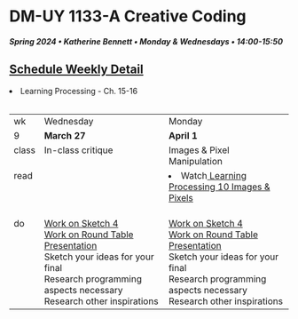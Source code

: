 # DM-UY 1133-A Creative Coding
##### Spring 2024 • Katherine Bennett • Monday & Wednesdays • 14:00-15:50


## [Schedule Weekly Detail](Calendar.md) 

<table>
<tr>
<td>wk</td>
<td>Wednesday</td>
<td>Monday </td>
</tr>
<!-- dates -->
<tr>
  <td valign="top">9</td>
  <td valign="top" width="48%"><strong>March 27</strong></td>
  <td valign="top" width="48%"><strong>April 1</strong></td>
</tr>
<!-- class -->
<tr>
	<td valign="top">class</td>
	<!-- day Tues -->
	<td valign="top" width="48%">
	In-class critique <br> 
	</td>
	<!-- day Thurs -->
	<td valign="top" width="48%">
		Images & Pixel Manipulation  <br>
	</td>
<!-- homework -->
<tr>
  <td valign="top">read</td>
  <li> Learning Processing - Ch. 15-16 </li> <br>
  	<!-- day Tues -->
  	<td valign="top"> 
	<br>
	</td>
  	<!-- day Thurs -->
  	<td valign="top"> 
  		<li> Watch<a href = "https://www.youtube.com/user/shiffman/playlists?view=50&sort=dd&shelf_id=2"> Learning Processing 10 Images & Pixels </a> </li> <br>
  	</td>
 </tr>
 <!-- do -->
<tr>
  <td valign = "top">do</td>
	<!-- day Tues -->
 	<td valign = "top"> 
 		<a href = "Sketch_4.md"> Work on Sketch 4 </a> <br>
  <a href = "RoundTable.md"> Work on Round Table Presentation </a> <br>Sketch your ideas for your final<br>
    Research programming aspects necessary<br>  
    Research other inspirations<br>
 	</td>
  	<!-- day Thurs -->
  	<td valign = "top">
  		<a href = "Sketch_4.md"> Work on Sketch 4</a> <br>
  <a href = "RoundTable.md"> Work on Round Table Presentation </a> <br>Sketch your ideas for your final<br>
    Research programming aspects necessary<br>  
    Research other inspirations<br>
  	</td>	
</tr>
</table>